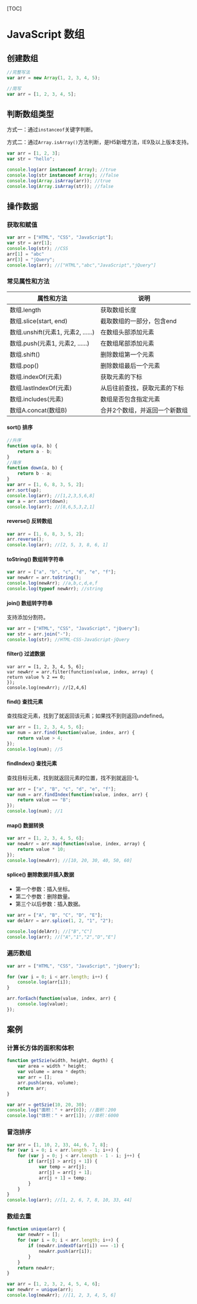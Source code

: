 [TOC]

# JavaScript 数组

## 创建数组

```javascript
//完整写法
var arr = new Array(1, 2, 3, 4, 5);

//简写
var arr = [1, 2, 3, 4, 5];
```



## 判断数组类型

方式一：通过`instanceof`关键字判断。

方式二：通过`Array.isArray()`方法判断，是H5新增方法，IE9及以上版本支持。

```javascript
var arr = [1, 2, 3];
var str = "hello";

console.log(arr instanceof Array); //true
console.log(str instanceof Array); //false
console.log(Array.isArray(arr)); //true
console.log(Array.isArray(str)); //false
```



## 操作数据

### 获取和赋值

```javascript
var arr = ["HTML", "CSS", "JavaScript"];
var str = arr[1];
console.log(str); //CSS
arr[1] = "abc"
arr[3] = "jQuery";
console.log(arr); //["HTML","abc","JavaScript","jQuery"]
```



### 常见属性和方法

| 属性和方法                         | 说明                          |
| ---------------------------------- | ----------------------------- |
| 数组.length                        | 获取数组长度                  |
| 数组.slice(start, end)             | 截取数组的一部分，包含end     |
| 数组.unshift(元素1, 元素2, ......) | 在数组头部添加元素            |
| 数组.push(元素1, 元素2, ......)    | 在数组尾部添加元素            |
| 数组.shift()                       | 删除数组第一个元素            |
| 数组.pop()                         | 删除数组最后一个元素          |
| 数组.indexOf(元素)                 | 获取元素的下标                |
| 数组.lastIndexOf(元素)             | 从后往前查找，获取元素的下标  |
| 数组.includes(元素)                | 数组是否包含指定元素          |
| 数组A.concat(数组B)                | 合并2个数组，并返回一个新数组 |


#### sort() 排序

```javascript
//升序
function up(a, b) {
    return a - b;
}
//降序
function down(a, b) {
    return b - a;
}
var arr = [1, 6, 8, 3, 5, 2];
arr.sort(up);
console.log(arr); //[1,2,3,5,6,8]
var a = arr.sort(down);
console.log(arr); //[8,6,5,3,2,1]
```

#### reverse() 反转数组

```javascript
var arr = [1, 6, 8, 3, 5, 2];
arr.reverse();
console.log(arr); //[2, 5, 3, 8, 6, 1]
```

#### toString() 数组转字符串

```javascript
var arr = ["a", "b", "c", "d", "e", "f"];
var newArr = arr.toString();
console.log(newArr); //a,b,c,d,e,f
console.log(typeof newArr); //string
```

#### join() 数组转字符串

支持添加分割符。

```javascript
var arr = ["HTML", "CSS", "JavaScript", "jQuery"];
var str = arr.join("-");
console.log(str); //HTML-CSS-JavaScript-jQuery
```

#### filter() 过滤数据

```javasc
var arr = [1, 2, 3, 4, 5, 6];
var newArr = arr.filter(function(value, index, array) {
return value % 2 == 0;
});
console.log(newArr); //[2,4,6]
```

#### find() 查找元素

查找指定元素，找到了就返回该元素；如果找不到则返回undefined。

```javascript
var arr = [1, 2, 3, 4, 5, 6];
var num = arr.find(function(value, index, arr) {
    return value > 4;
});
console.log(num); //5
```

#### findIndex()  查找元素

查找目标元素，找到就返回元素的位置，找不到就返回-1。

```javascript
var arr = ["a", "B", "c", "d", "e", "f"];
var num = arr.findIndex(function(value, index, arr) {
    return value == "B";
});
console.log(num); //1
```

#### map() 数据转换

```javascript
var arr = [1, 2, 3, 4, 5, 6];
var newArr = arr.map(function(value, index, array) {
    return value * 10;
});
console.log(newArr); //[10, 20, 30, 40, 50, 60]
```

#### splice() 删除数据并插入数据

- 第一个参数：插入坐标。
- 第二个参数：删除数量。
- 第三个以后参数：插入数据。

```javascript
var arr = ["A", "B", "C", "D", "E"];
var delArr = arr.splice(1, 2, "1", "2");

console.log(delArr); //["B","C"]
console.log(arr); //["A","1","2","D","E"] 
```



### 遍历数组

```javascript
var arr = ["HTML", "CSS", "JavaScript", "jQuery"];

for (var i = 0; i < arr.length; i++) {
    console.log(arr[i]);
}

arr.forEach(function(value, index, arr) {
    console.log(value);
});
```



## 案例

### 计算长方体的面积和体积

```javascript
function getSzie(width, height, depth) {
    var area = width * height;
    var volume = area * depth;
    var arr = [];
    arr.push(area, volume);
    return arr;
}

var arr = getSzie(10, 20, 30);
console.log("面积：" + arr[0]); //面积：200
console.log("体积：" + arr[1]); //体积：6000
```

### 冒泡排序

```javascript
var arr = [1, 10, 2, 33, 44, 6, 7, 8];
for (var i = 0; i < arr.length - 1; i++) {
    for (var j = 0; j < arr.length - 1 - i; j++) {
        if (arr[j] > arr[j + 1]) {
            var temp = arr[j];
            arr[j] = arr[j + 1];
            arr[j + 1] = temp;
        }
    }
}
console.log(arr); //[1, 2, 6, 7, 8, 10, 33, 44]
```

### 数组去重

```javascript
function unique(arr) {
    var newArr = [];
    for (var i = 0; i < arr.length; i++) {
        if (newArr.indexOf(arr[i]) === -1) {
            newArr.push(arr[i]);
        }
    }
    return newArr;
}

var arr = [1, 2, 3, 2, 4, 5, 4, 6];
var newArr = unique(arr);
console.log(newArr); //[1, 2, 3, 4, 5, 6]
```

